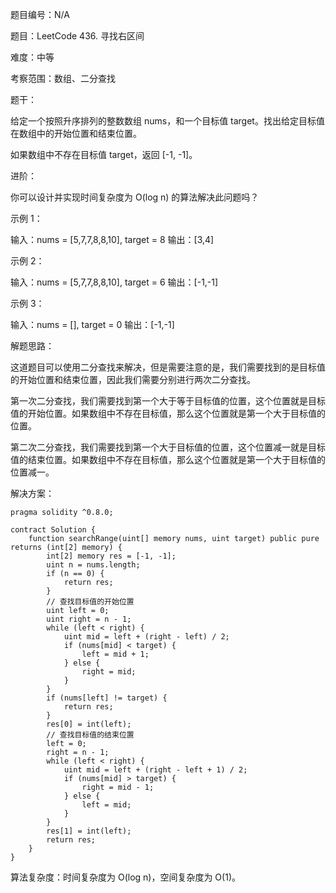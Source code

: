 题目编号：N/A

题目：LeetCode 436. 寻找右区间

难度：中等

考察范围：数组、二分查找

题干：

给定一个按照升序排列的整数数组 nums，和一个目标值 target。找出给定目标值在数组中的开始位置和结束位置。

如果数组中不存在目标值 target，返回 [-1, -1]。

进阶：

你可以设计并实现时间复杂度为 O(log n) 的算法解决此问题吗？

示例 1：

输入：nums = [5,7,7,8,8,10], target = 8
输出：[3,4]

示例 2：

输入：nums = [5,7,7,8,8,10], target = 6
输出：[-1,-1]

示例 3：

输入：nums = [], target = 0
输出：[-1,-1]

解题思路：

这道题目可以使用二分查找来解决，但是需要注意的是，我们需要找到的是目标值的开始位置和结束位置，因此我们需要分别进行两次二分查找。

第一次二分查找，我们需要找到第一个大于等于目标值的位置，这个位置就是目标值的开始位置。如果数组中不存在目标值，那么这个位置就是第一个大于目标值的位置。

第二次二分查找，我们需要找到第一个大于目标值的位置，这个位置减一就是目标值的结束位置。如果数组中不存在目标值，那么这个位置就是第一个大于目标值的位置减一。

解决方案：

```
pragma solidity ^0.8.0;

contract Solution {
    function searchRange(uint[] memory nums, uint target) public pure returns (int[2] memory) {
        int[2] memory res = [-1, -1];
        uint n = nums.length;
        if (n == 0) {
            return res;
        }
        // 查找目标值的开始位置
        uint left = 0;
        uint right = n - 1;
        while (left < right) {
            uint mid = left + (right - left) / 2;
            if (nums[mid] < target) {
                left = mid + 1;
            } else {
                right = mid;
            }
        }
        if (nums[left] != target) {
            return res;
        }
        res[0] = int(left);
        // 查找目标值的结束位置
        left = 0;
        right = n - 1;
        while (left < right) {
            uint mid = left + (right - left + 1) / 2;
            if (nums[mid] > target) {
                right = mid - 1;
            } else {
                left = mid;
            }
        }
        res[1] = int(left);
        return res;
    }
}
```

算法复杂度：时间复杂度为 O(log n)，空间复杂度为 O(1)。